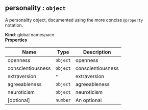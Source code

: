 <a name="personality"></a>

## personality : <code>object</code>
A personality object, documented using the more concise `@property` notation.

**Kind**: global namespace  
**Properties**

| Name | Type | Description |
| --- | --- | --- |
| openness | <code>object</code> | openness |
| conscientiousness | <code>object</code> | conscientiousness |
| extraversion | <code>\*</code> | extraversion |
| agreeableness | <code>object</code> | agreeableness |
| neuroticism | <code>object</code> | neuroticism |
| [optional] | <code>number</code> | An optional |

